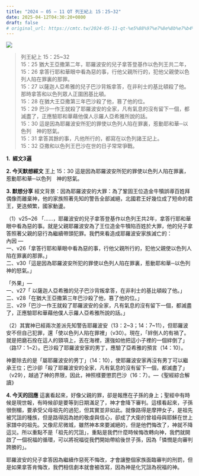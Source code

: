 ```yaml
---
title: "2024 – 05 – 11 QT 列王紀上 15：25~32"
date: 2025-04-12T04:30:20+0800
draft: false
# original_url: https://cmtc.tw/2024-05-11-qt-%e5%88%97%e7%8e%8b%e7%b4%80%e4%b8%8a-15%ef%bc%9a2532
---
```


![](/images/qt.jpg)
> 列王紀上 15：25\~32  
> 15：25 猶大王亞撒第二年，耶羅波安的兒子拿答登基作以色列王共二年，  
> 15：26 拿答行耶和華眼中看為惡的事，行他父親所行的，犯他父親使以色列人陷在罪裏的那罪。  
> 15：27 以薩迦人亞希雅的兒子巴沙背叛拿答，在非利士的基比頓殺了他。那時拿答和以色列眾人正圍困基比頓。  
> 15：28 在猶大王亞撒第三年巴沙殺了他，篡了他的位。  
> 15：29 巴沙一作王就殺了耶羅波安的全家，凡有氣息的沒有留下一個，都滅盡了，正應驗耶和華藉他僕人示羅人亞希雅所說的話。  
> 15：30 這是因為耶羅波安所犯的罪使以色列人陷在罪裏，惹動耶和華─以色列　神的怒氣。  
> 15：31 拿答其餘的事，凡他所行的，都寫在以色列諸王記上。  
> 15：32 亞撒和以色列王巴沙在世的日子常常爭戰。

**1.  經文3遍**

**2. 今天默想經文**
王上 15：30 這是因為耶羅波安所犯的罪使以色列人陷在罪裏，惹動耶和華─以色列　神的怒氣。

**3. 默想分享**
經文背景：因為耶羅波安的大罪：為了鞏固王位造金牛犢誤導百姓拜偶像而離棄神，他的家族照著先知的警告全部滅絕，北國君王好幾位成了短命的君王，更迭頻繁，國家動盪。

（1）v25\~26 「……，耶羅波安的兒子拿答登基作以色列王共2年，拿答行耶和華眼中看為惡的事。就是父親耶羅波安為了王位造金牛犢陷百姓於大罪，他的兒子拿答照著父親的惡行為繼續帶頭犯罪。我們來看造成耶羅波安家族滅亡的：  
內因 —  
一、v26「拿答行耶和華眼中看為惡的事，行他父親所行的，犯他父親使以色列人陷在罪裏的那罪。」  
二、v30「這是因為耶羅波安所犯的罪使以色列人陷在罪裏，惹動耶和華─以色列　神的怒氣。」

「外果」—  
一、v27「 以薩迦人亞希雅的兒子巴沙背叛拿答，在非利士的基比頓殺了他。」  
二、v28「在猶大王亞撒第三年巴沙殺了他，篡了他的位。」  
三、v29「巴沙一作王就殺了耶羅波安的全家，凡有氣息的沒有留下一個，都滅盡了，正應驗耶和華藉他僕人示羅人亞希雅所說的話。」

（2）其實神已經兩次差派先知警告耶羅波安（13：2\~3；14：7\~11），但耶羅波安不但自己犯罪，還「使以色列人陷在罪裡」（v30）。現在，「絆倒人的有禍了。就是把磨石拴在這人的頸項上，丟在海裡，還強如他把這小子裡的一個絆倒了」（路17：1\~2）。巴沙殺了耶羅波安家的男丁，應驗了亞希雅的預言（14：10）。

神要除去的是「屬耶羅波安的男丁」（14：10），使耶羅波安家再沒有男丁可以繼承王位；巴沙卻「殺了耶羅波安的全家，凡有氣息的沒有留下一個，都滅盡了」（v29），越過了神的界限，因此，神照樣要懲罰巴沙（16：7）。—《聖經綜合解讀》

**4. 今天的回應**
這裏看起來，好像父親的罪，卻是報應在子孫的身上；聖經中有時候是現世報，有時候卻是要等到日期滿足了，神才會降下審判。這樣看起來，子孫很倒楣，要承受父母祖先的過犯，但其實並非如此。就像路得是摩押女子，是祖先被咒詛的種族，但是路得因為她的敬虔與信心，卻成了大衛的曾祖母與耶穌在世上家譜中的祖先。又像尼尼微城，雖然神本來要滅絕的，但是他們悔改了，神就不降這災。所以重點不是「祖先的咒詛」，重點是我們什麼時候悔改轉向神，我們就開啟了一個祝福的循環，可以將祝福從我們開始帶給後世子孫，因為「憐憫是向審判誇勝的」。

耶羅波安的兒子拿答因為繼續作惡死不悔改，才會讓整個家族面臨審判的刑罰，但是如果拿答肯悔改，我們相信劇本就會被改寫，因為神是化咒詛為祝福的神。
